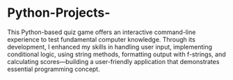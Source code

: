 # Python-Projects-
This Python-based quiz game offers an interactive command-line experience to test fundamental computer knowledge. Through its development, I enhanced my skills in handling user input, implementing conditional logic, using string methods, formatting output with f-strings, and calculating scores—building a user-friendly application that demonstrates essential programming concept.
